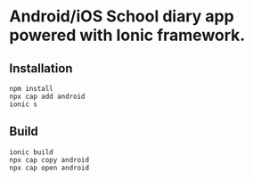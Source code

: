 # Android/iOS School diary app powered with Ionic framework.

## Installation 
```
npm install
npx cap add android
ionic s
```
## Build 
```
ionic build
npx cap copy android
npx cap open android
```
